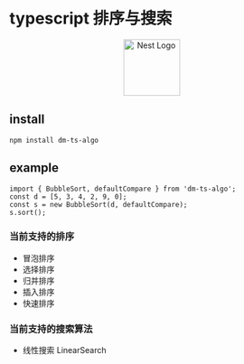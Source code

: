 <!--
 * @Description:
 * @Date: 2022-01-17 14:50:59
-->

# typescript 排序与搜索

<p align="center">
  <a href="https://github.com/chengdonglin/dm-ts-algo" target="blank"><img src="https://app.travis-ci.com/chengdonglin/dm-ts-algo.svg?branch=master" width="100" alt="Nest Logo" /></a>
</p>

## install

```
npm install dm-ts-algo
```

## example

```
import { BubbleSort, defaultCompare } from 'dm-ts-algo';
const d = [5, 3, 4, 2, 9, 0];
const s = new BubbleSort(d, defaultCompare);
s.sort();
```

### 当前支持的排序

-   冒泡排序
-   选择排序
-   归并排序
-   插入排序
-   快速排序

### 当前支持的搜索算法

-   线性搜索 LinearSearch
